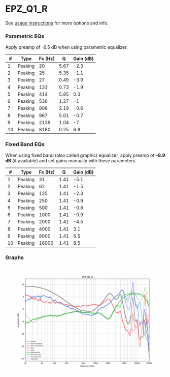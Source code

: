 # EPZ_Q1_R
See [usage instructions](https://github.com/jaakkopasanen/AutoEq#usage) for more options and info.

### Parametric EQs
Apply preamp of -6.5 dB when using parametric equalizer.

|   # | Type    |   Fc (Hz) |    Q |   Gain (dB) |
|-----|---------|-----------|------|-------------|
|   1 | Peaking |        20 | 5.67 |        -2.3 |
|   2 | Peaking |        25 | 5.35 |        -1.1 |
|   3 | Peaking |        27 | 0.49 |        -3.9 |
|   4 | Peaking |       131 | 0.73 |        -1.9 |
|   5 | Peaking |       414 | 5.85 |         0.3 |
|   6 | Peaking |       536 | 1.27 |        -1   |
|   7 | Peaking |       806 | 2.19 |        -0.6 |
|   8 | Peaking |       967 | 5.01 |        -0.7 |
|   9 | Peaking |      2139 | 1.04 |        -7   |
|  10 | Peaking |      8180 | 0.25 |         6.8 |

### Fixed Band EQs
When using fixed band (also called graphic) equalizer, apply preamp of **-8.9 dB** (if available) and set gains manually with these parameters.

|   # | Type    |   Fc (Hz) |    Q |   Gain (dB) |
|-----|---------|-----------|------|-------------|
|   1 | Peaking |        31 | 1.41 |        -5.1 |
|   2 | Peaking |        62 | 1.41 |        -1.5 |
|   3 | Peaking |       125 | 1.41 |        -2.3 |
|   4 | Peaking |       250 | 1.41 |        -0.9 |
|   5 | Peaking |       500 | 1.41 |        -0.8 |
|   6 | Peaking |      1000 | 1.41 |        -0.9 |
|   7 | Peaking |      2000 | 1.41 |        -4.5 |
|   8 | Peaking |      4000 | 1.41 |         3.1 |
|   9 | Peaking |      8000 | 1.41 |         6.5 |
|  10 | Peaking |     16000 | 1.41 |         8.5 |

### Graphs
![](./EPZ_Q1_R.png)

